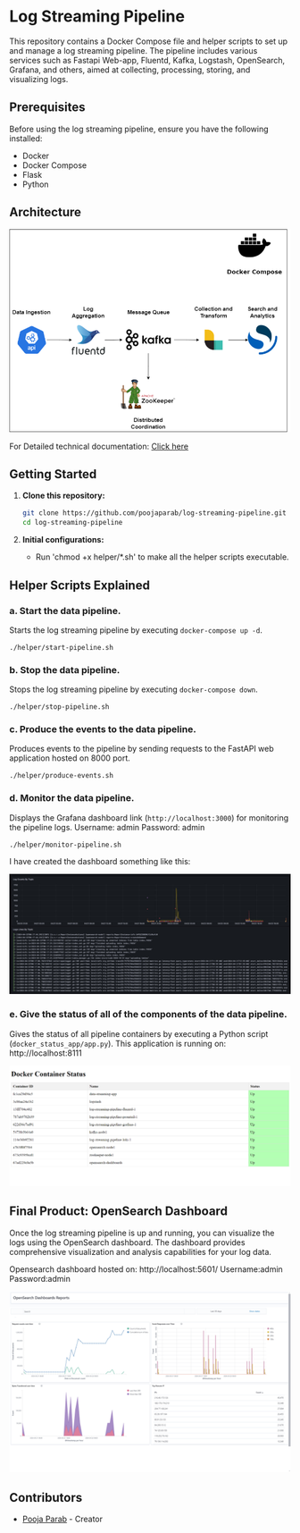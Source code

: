 # Log Streaming Pipeline 

This repository contains a Docker Compose file and helper scripts to set up and manage a log streaming pipeline. The pipeline includes various services such as Fastapi Web-app, Fluentd, Kafka, Logstash, OpenSearch, Grafana, and others, aimed at collecting, processing, storing, and visualizing logs.

## Prerequisites

Before using the log streaming pipeline, ensure you have the following installed:

- Docker
- Docker Compose
- Flask
- Python

## Architecture
![Image Alt Text](https://github.com/poojaparab/log-streaming-pipeline/blob/main/images/Architecture_diagram.png)

For Detailed technical documentation: [Click here](https://github.com/poojaparab/log-streaming-pipeline/blob/main/Technical%20document.pdf)

## Getting Started

1. **Clone this repository:**

    ```bash
    git clone https://github.com/poojaparab/log-streaming-pipeline.git
    cd log-streaming-pipeline
    ```

2. **Initial configurations:**
   - Run 'chmod +x helper/*.sh' to make all the helper scripts executable. 


## Helper Scripts Explained

### a. Start the data pipeline.

Starts the log streaming pipeline by executing `docker-compose up -d`.

    ./helper/start-pipeline.sh

### b. Stop the data pipeline.

Stops the log streaming pipeline by executing `docker-compose down`.

    ./helper/stop-pipeline.sh

### c. Produce the events to the data pipeline.

Produces events to the pipeline by sending requests to the FastAPI web application hosted on 8000 port.

    ./helper/produce-events.sh

### d. Monitor the data pipeline.

Displays the Grafana dashboard link (`http://localhost:3000`) for monitoring the pipeline logs.
Username: admin
Password: admin

    ./helper/monitor-pipeline.sh

I have created the dashboard something like this:

![Image Alt Text](https://github.com/poojaparab/log-streaming-pipeline/blob/main/images/grafana.jpg)

### e. Give the status of all of the components of the data pipeline.

Gives the status of all pipeline containers by executing a Python script (`docker_status_app/app.py`).
This application is running on: http://localhost:8111

![Image Alt Text](https://github.com/poojaparab/log-streaming-pipeline/blob/main/images/docker-status.png)

## Final Product: OpenSearch Dashboard

Once the log streaming pipeline is up and running, you can visualize the logs using the OpenSearch dashboard. The dashboard provides comprehensive visualization and analysis capabilities for your log data.

Opensearch dashboard hosted on: http://localhost:5601/
Username:admin
Password:admin

![OpenSearch Dashboard](https://github.com/poojaparab/log-streaming-pipeline/blob/main/images/On_demand_report_2024-04-23T00_17_44.501Z_e7f85d60-0106-11ef-8d00-9dbb035a2112.png)

## Contributors

- [Pooja Parab](https://github.com/poojaparab) - Creator

